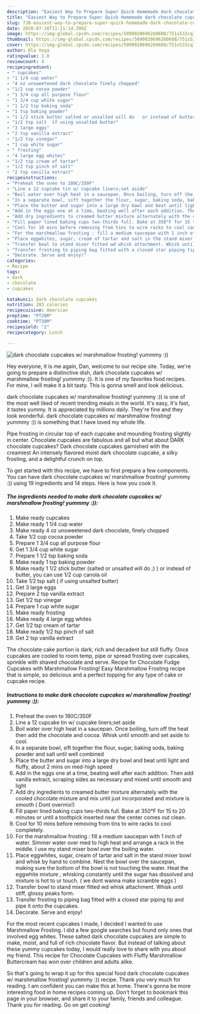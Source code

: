 ```yaml
---
description: "Easiest Way to Prepare Super Quick Homemade dark chocolate cupcakes w/ marshmallow frosting! yummmy :))"
title: "Easiest Way to Prepare Super Quick Homemade dark chocolate cupcakes w/ marshmallow frosting! yummmy :))"
slug: 738-easiest-way-to-prepare-super-quick-homemade-dark-chocolate-cupcakes-w-marshmallow-frosting-yummmy
date: 2020-07-16T11:11:14.399Z
image: https://img-global.cpcdn.com/recipes/5090020696260608/751x532cq70/dark-chocolate-cupcakes-w-marshmallow-frosting-yummmy-recipe-main-photo.jpg
thumbnail: https://img-global.cpcdn.com/recipes/5090020696260608/751x532cq70/dark-chocolate-cupcakes-w-marshmallow-frosting-yummmy-recipe-main-photo.jpg
cover: https://img-global.cpcdn.com/recipes/5090020696260608/751x532cq70/dark-chocolate-cupcakes-w-marshmallow-frosting-yummmy-recipe-main-photo.jpg
author: Ola Vega
ratingvalue: 3.8
reviewcount: 4
recipeingredient:
- " cupcakes"
- "1 1/4 cup water"
- "4 oz unsweetened dark chocolate finely chopped"
- "1/2 cup cocoa powder"
- "1 3/4 cup all purpose flour"
- "1 3/4 cup white sugar"
- "1 1/2 tsp baking soda"
- "1 tsp baking powder"
- "1 1/2 stick butter salted or unsalted will do   or instead of butter you can use 12 cup canola oil"
- "1/2 tsp salt  if using unsalted butter"
- "3 large eggs"
- "2 tsp vanilla extract"
- "1/2 tsp vinegar"
- "1 cup white sugar"
- " frosting"
- "4 large egg whites"
- "1/2 tsp cream of tartar"
- "1/2 tsp pinch of salt"
- "2 tsp vanilla extract"
recipeinstructions:
- "Preheat the oven to 180C/350F"
- "Line a 12 cupcake tin w/ cupcake liners;set aside"
- "Boil water over high heat in a saucepan. Once boiling, turn off the heat then add the chocolate and cocoa. Whisk until smooth and set aside to cool."
- "In a separate bowl, sift together the flour, sugar, baking soda, baking powder and salt until well combined"
- "Place the butter and sugar into a large dry bowl and beat until light and fluffy, about 2 mins on med-high speed"
- "Add in the eggs one at a time, beating well after each addition. Then add vanilla extract, scraping sides as necessary and mixed until smooth and light"
- "Add dry ingredients to creamed butter mixture alternately with the cooled chocolate mixture and mix until just incorporated and mixture is smooth ( Dont overmix!)"
- "Fill paper lined baking cups two-thirds full. Bake at 350°F for 15 to 20 minutes or until a toothpick inserted near the center comes out clean."
- "Cool for 10 mins before removing from tins to wire racks to cool completely."
- "For the marshmallow frosting : fill a medium saucepan with 1 inch of water. Simmer water over med to high heat and arrange a rack in the middle. I use my stand mixer bowl over the boiling water."
- "Place eggwhites, sugar, cream of tartar and salt in the stand mixer bowl and whisk by hand to combine. Nest the bowl over the saucepan, making sure the bottom of the bowl is not touching the water. Heat the eggwhite mixture , whisking constantly until the sugar has dissolved and mixture is hot to ur touch. ( we dont wanna make scramble eggs )"
- "Transfer bowl to stand mixer fitted wd whisk attachment. Whisk until stiff, glossy peaks form."
- "Transfer frosting to piping bag fitted with a closed star piping tip and pipe it onto the cupcakes."
- "Decorate. Serve and enjoy!"
categories:
- Recipe
tags:
- dark
- chocolate
- cupcakes

katakunci: dark chocolate cupcakes 
nutrition: 283 calories
recipecuisine: American
preptime: "PT28M"
cooktime: "PT38M"
recipeyield: "2"
recipecategory: Lunch

---
```



![dark chocolate cupcakes w/ marshmallow frosting! yummmy :))](https://img-global.cpcdn.com/recipes/5090020696260608/751x532cq70/dark-chocolate-cupcakes-w-marshmallow-frosting-yummmy-recipe-main-photo.jpg)

Hey everyone, it is me again, Dan, welcome to our recipe site. Today, we're going to prepare a distinctive dish, dark chocolate cupcakes w/ marshmallow frosting! yummmy :)). It is one of my favorites food recipes. For mine, I will make it a bit tasty. This is gonna smell and look delicious.

dark chocolate cupcakes w/ marshmallow frosting! yummmy :)) is one of the most well liked of recent trending meals in the world. It's easy, it's fast, it tastes yummy. It is appreciated by millions daily. They're fine and they look wonderful. dark chocolate cupcakes w/ marshmallow frosting! yummmy :)) is something that I have loved my whole life.

Pipe frosting in circular top of each cupcake and mounding frosting slightly in center. Chocolate cupcakes are fabulous and all but what about DARK chocolate cupcakes? Dark chocolate cupcakes garnished with the creamiest An intensely flavored moist dark chocolate cupcake, a silky frosting, and a delightful crunch on top.


To get started with this recipe, we have to first prepare a few components. You can have dark chocolate cupcakes w/ marshmallow frosting! yummmy :)) using 19 ingredients and 14 steps. Here is how you cook it.

<!--inarticleads1-->

##### The ingredients needed to make dark chocolate cupcakes w/ marshmallow frosting! yummmy :)):

1. Make ready  cupcakes
1. Make ready 1 1/4 cup water
1. Make ready 4 oz unsweetened dark chocolate, finely chopped
1. Take 1/2 cup cocoa powder
1. Prepare 1 3/4 cup all purpose flour
1. Get 1 3/4 cup white sugar
1. Prepare 1 1/2 tsp baking soda
1. Make ready 1 tsp baking powder
1. Make ready 1 1/2 stick butter (salted or unsalted will do ;) ) or instead of butter, you can use 1/2 cup canola oil
1. Take 1/2 tsp salt ( if using unsalted butter)
1. Get 3 large eggs
1. Prepare 2 tsp vanilla extract
1. Get 1/2 tsp vinegar
1. Prepare 1 cup white sugar
1. Make ready  frosting
1. Make ready 4 large egg whites
1. Get 1/2 tsp cream of tartar
1. Make ready 1/2 tsp pinch of salt
1. Get 2 tsp vanilla extract


The chocolate cake portion is dark, rich and decadent but still fluffy. Once cupcakes are cooled to room temp, pipe or spread frosting over cupcakes, sprinkle with shaved chocolate and serve. Recipe for Chocolate Fudge Cupcakes with Marshmallow Frosting! Easy Marshmallow Frosting recipe that is simple, so delicious and a perfect topping for any type of cake or cupcake recipe. 

<!--inarticleads2-->

##### Instructions to make dark chocolate cupcakes w/ marshmallow frosting! yummmy :)):

1. Preheat the oven to 180C/350F
1. Line a 12 cupcake tin w/ cupcake liners;set aside
1. Boil water over high heat in a saucepan. Once boiling, turn off the heat then add the chocolate and cocoa. Whisk until smooth and set aside to cool.
1. In a separate bowl, sift together the flour, sugar, baking soda, baking powder and salt until well combined
1. Place the butter and sugar into a large dry bowl and beat until light and fluffy, about 2 mins on med-high speed
1. Add in the eggs one at a time, beating well after each addition. Then add vanilla extract, scraping sides as necessary and mixed until smooth and light
1. Add dry ingredients to creamed butter mixture alternately with the cooled chocolate mixture and mix until just incorporated and mixture is smooth ( Dont overmix!)
1. Fill paper lined baking cups two-thirds full. Bake at 350°F for 15 to 20 minutes or until a toothpick inserted near the center comes out clean.
1. Cool for 10 mins before removing from tins to wire racks to cool completely.
1. For the marshmallow frosting : fill a medium saucepan with 1 inch of water. Simmer water over med to high heat and arrange a rack in the middle. I use my stand mixer bowl over the boiling water.
1. Place eggwhites, sugar, cream of tartar and salt in the stand mixer bowl and whisk by hand to combine. Nest the bowl over the saucepan, making sure the bottom of the bowl is not touching the water. Heat the eggwhite mixture , whisking constantly until the sugar has dissolved and mixture is hot to ur touch. ( we dont wanna make scramble eggs )
1. Transfer bowl to stand mixer fitted wd whisk attachment. Whisk until stiff, glossy peaks form.
1. Transfer frosting to piping bag fitted with a closed star piping tip and pipe it onto the cupcakes.
1. Decorate. Serve and enjoy!


For the most recent cupcakes I made, I decided I wanted to use Marshmallow Frosting. I did a few google searches but found only ones that involved egg whites. These salted dark chocolate cupcakes are simple to make, moist, and full of rich chocolate flavor. But instead of talking about these yummy cupcakes today, I would really love to share with you about my friend. This recipe for Chocolate Cupcakes with Fluffy Marshmallow Buttercream has won over children and adults alike. 

So that's going to wrap it up for this special food dark chocolate cupcakes w/ marshmallow frosting! yummmy :)) recipe. Thank you very much for reading. I am confident you can make this at home. There's gonna be more interesting food in home recipes coming up. Don't forget to bookmark this page in your browser, and share it to your family, friends and colleague. Thank you for reading. Go on get cooking!
